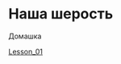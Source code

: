 

# Наша шерость
Домашка

[Lesson_01](https://github.com/Pirania69/Pirania69.github.io/blob/main/lesson_01/index.html/ "Домашка")

